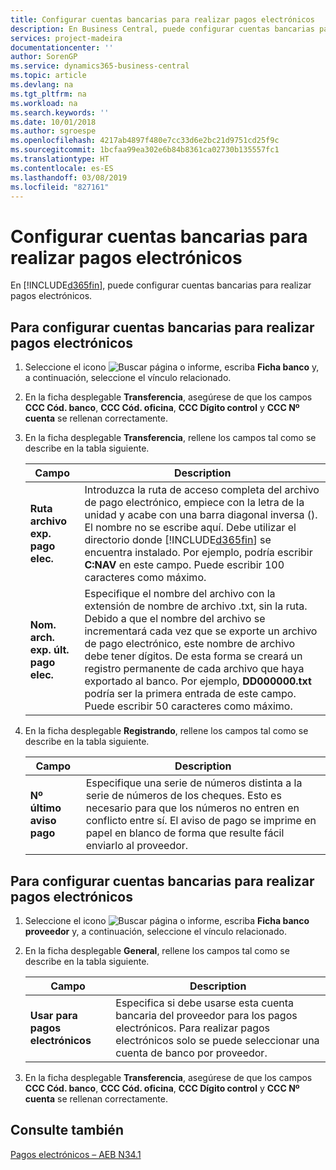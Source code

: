 ```yaml
---
title: Configurar cuentas bancarias para realizar pagos electrónicos
description: En Business Central, puede configurar cuentas bancarias para realizar pagos electrónicos.
services: project-madeira
documentationcenter: ''
author: SorenGP
ms.service: dynamics365-business-central
ms.topic: article
ms.devlang: na
ms.tgt_pltfrm: na
ms.workload: na
ms.search.keywords: ''
ms.date: 10/01/2018
ms.author: sgroespe
ms.openlocfilehash: 4217ab4897f480e7cc33d6e2bc21d9751cd25f9c
ms.sourcegitcommit: 1bcfaa99ea302e6b84b8361ca02730b135557fc1
ms.translationtype: HT
ms.contentlocale: es-ES
ms.lasthandoff: 03/08/2019
ms.locfileid: "827161"
---
```

# <a name="set-up-bank-accounts-for-electronic-payments"></a>Configurar cuentas bancarias para realizar pagos electrónicos
En [!INCLUDE[d365fin](../../includes/d365fin_md.md)], puede configurar cuentas bancarias para realizar pagos electrónicos.  

## <a name="to-set-up-bank-accounts-for-electronic-payments"></a>Para configurar cuentas bancarias para realizar pagos electrónicos  

1.  Seleccione el icono ![Buscar página o informe](../../media/ui-search/search_small.png "icono Buscar página o informe"), escriba **Ficha banco** y, a continuación, seleccione el vínculo relacionado.  
2.  En la ficha desplegable **Transferencia**, asegúrese de que los campos **CCC Cód. banco**, **CCC Cód. oficina**, **CCC Dígito control** y **CCC Nº cuenta** se rellenan correctamente.  
3.  En la ficha desplegable **Transferencia**, rellene los campos tal como se describe en la tabla siguiente.  

    |Campo|Description|  
    |---------------------------------|---------------------------------------|  
    |**Ruta archivo exp. pago elec.**|Introduzca la ruta de acceso completa del archivo de pago electrónico, empiece con la letra de la unidad y acabe con una barra diagonal inversa (\). El nombre no se escribe aquí. Debe utilizar el directorio donde [!INCLUDE[d365fin](../../includes/d365fin_md.md)] se encuentra instalado. Por ejemplo, podría escribir **C:NAV** en este campo. Puede escribir 100 caracteres como máximo.|  
    |**Nom. arch. exp. últ. pago elec.**|Especifique el nombre del archivo con la extensión de nombre de archivo .txt, sin la ruta. Debido a que el nombre del archivo se incrementará cada vez que se exporte un archivo de pago electrónico, este nombre de archivo debe tener dígitos. De esta forma se creará un registro permanente de cada archivo que haya exportado al banco. Por ejemplo, **DD000000.txt** podría ser la primera entrada de este campo. Puede escribir 50 caracteres como máximo.|  

4.  En la ficha desplegable **Registrando**, rellene los campos tal como se describe en la tabla siguiente.  

    |Campo|Description|  
    |---------------------------------|---------------------------------------|  
    |**Nº último aviso pago**|Especifique una serie de números distinta a la serie de números de los cheques. Esto es necesario para que los números no entren en conflicto entre sí. El aviso de pago se imprime en papel en blanco de forma que resulte fácil enviarlo al proveedor.|  

## <a name="to-set-up-vendor-bank-accounts-for-electronic-payments"></a>Para configurar cuentas bancarias para realizar pagos electrónicos  

1.  Seleccione el icono ![Buscar página o informe](../../media/ui-search/search_small.png "icono Buscar página o informe"), escriba **Ficha banco proveedor** y, a continuación, seleccione el vínculo relacionado.  
2.  En la ficha desplegable **General**, rellene los campos tal como se describe en la tabla siguiente.  

    |Campo|Description|  
    |---------------------------------|---------------------------------------|  
    |**Usar para pagos electrónicos**|Especifica si debe usarse esta cuenta bancaria del proveedor para los pagos electrónicos. Para realizar pagos electrónicos solo se puede seleccionar una cuenta de banco por proveedor.|  

3.  En la ficha desplegable **Transferencia**, asegúrese de que los campos **CCC Cód. banco**, **CCC Cód. oficina**, **CCC Dígito control** y **CCC Nº cuenta** se rellenan correctamente.  

## <a name="see-also"></a>Consulte también  
 [Pagos electrónicos – AEB N34.1](electronic-payments-aeb-n341.md)

